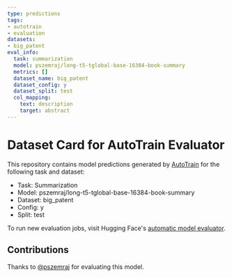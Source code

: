 ```yaml
---
type: predictions
tags:
- autotrain
- evaluation
datasets:
- big_patent
eval_info:
  task: summarization
  model: pszemraj/long-t5-tglobal-base-16384-book-summary
  metrics: []
  dataset_name: big_patent
  dataset_config: y
  dataset_split: test
  col_mapping:
    text: description
    target: abstract
---
```

# Dataset Card for AutoTrain Evaluator

This repository contains model predictions generated by [AutoTrain](https://huggingface.co/autotrain) for the following task and dataset:

* Task: Summarization
* Model: pszemraj/long-t5-tglobal-base-16384-book-summary
* Dataset: big_patent
* Config: y
* Split: test

To run new evaluation jobs, visit Hugging Face's [automatic model evaluator](https://huggingface.co/spaces/autoevaluate/model-evaluator).

## Contributions

Thanks to [@pszemraj](https://huggingface.co/pszemraj) for evaluating this model.